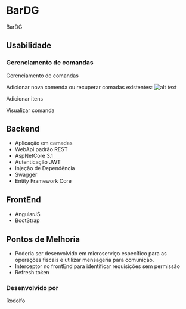 # BarDG
BarDG

## Usabilidade

### Gerenciamento de comandas

Gerenciamento de comandas

Adicionar nova comenda ou recuperar comadas existentes:
![alt text](http://url/to/img.png)

Adicionar itens

Visualizar comanda

## Backend

- Aplicação em camadas
- WebApi padrão REST
- AspNetCore 3.1
- Autenticação JWT
- Injeção de Dependência
- Swagger
- Entity Framework Core

## FrontEnd

- AngularJS
- BootStrap

## Pontos de Melhoria

- Poderia ser desenvolvido em microserviço específico para as operações fiscais e utilizar mensageria para comunição.
- Interceptor no frontEnd para identificar requisições sem permissão
- Refresh token


### Desenvolvido por
Rodolfo